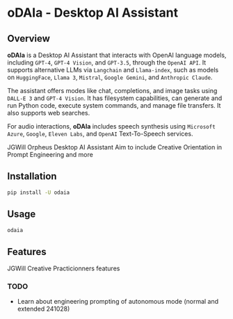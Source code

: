 # oDAIa - Desktop AI Assistant



## Overview


**oDAIa** is a Desktop AI Assistant that interacts with OpenAI language models, including `GPT-4`, `GPT-4 Vision`, and `GPT-3.5`, through the `OpenAI API`. It supports alternative LLMs via `Langchain` and `Llama-index`, such as models on `HuggingFace`, `Llama 3`, `Mistral`, `Google Gemini`, and `Anthropic Claude`.

The assistant offers modes like chat, completions, and image tasks using `DALL-E 3` and `GPT-4 Vision`. It has filesystem capabilities, can generate and run Python code, execute system commands, and manage file transfers. It also supports web searches.

For audio interactions, **oDAIa** includes speech synthesis using `Microsoft Azure`, `Google`, `Eleven Labs`, and `OpenAI` Text-To-Speech services.

JGWill Orpheus Desktop AI Assistant Aim to include Creative Orientation in Prompt Engineering and more

## Installation

```sh
pip install -U odaia
```

## Usage

```sh
odaia
```

## Features

JGWill Creative Practicionners features

### TODO

* Learn about engineering prompting of autonomous mode (normal and extended 241028)
